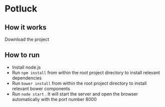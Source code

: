 Potluck
=====================================

## How it works
Download the project
## How to run
* Install node.js
* Run `npm install` from within the root project directory to install relevant dependencies
* Run `bower install` from within the root project directory to install relevant bower components
* Run `node start` . It will start the server and open the browser automatically with the port number 8000

